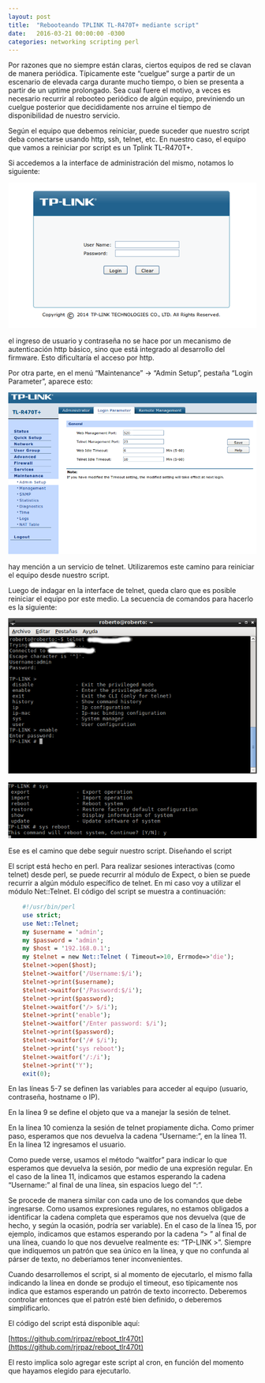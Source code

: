 ```yaml
---
layout: post
title:  "Rebooteando TPLINK TL-R470T+ mediante script"
date:   2016-03-21 00:00:00 -0300
categories: networking scripting perl
---
```


Por razones que no siempre están claras, ciertos equipos de red se clavan de manera periódica. Típicamente este “cuelgue” surge a partir de un escenario de elevada carga durante mucho tiempo, o bien se presenta a partir de un uptime prolongado. Sea cual fuere el motivo, a veces es necesario recurrir al rebooteo periódico de algún equipo, previniendo un cuelgue posterior que decididamente nos arruine el tiempo de disponibilidad de nuestro servicio.

Según el equipo que debemos reiniciar, puede suceder que nuestro script deba conectarse usando http, ssh, telnet, etc. En nuestro caso, el equipo que vamos a reiniciar por script es un Tplink TL-R470T+.

Si accedemos a la interface de administración del mismo, notamos lo siguiente:

![Pantalla de login](/assets/images/Captura-de-pantalla-de-2016-03-21-132324.png)

el ingreso de usuario y contraseña no se hace por un mecanismo de autenticación http básico, sino que está integrado al desarrollo del firmware. Esto dificultaría el acceso por http.

Por otra parte, en el menú “Maintenance” -> “Admin Setup”, pestaña “Login Parameter”, aparece esto:

![Login Parameter](/assets/images/Captura-de-pantalla-de-2016-03-21-133651.png)

hay mención a un servicio de telnet. Utilizaremos este camino para reiniciar el equipo desde nuestro script.

Luego de indagar en la interface de telnet, queda claro que es posible reiniciar el equipo por este medio. La secuencia de comandos para hacerlo es la siguiente:

![Telnet session](/assets/images/Captura-de-pantalla-de-2016-03-21-135522.png)

![Telnet session](/assets/images/Captura-de-pantalla-de-2016-03-21-135956.png)

Ese es el camino que debe seguir nuestro script.
Diseñando el script

El script está hecho en perl. Para realizar sesiones interactivas (como telnet) desde perl, se puede recurrir al módulo de Expect, o bien se puede recurrir a algún módulo específico de telnet. En mi caso voy a utilizar el módulo Net::Telnet. El código del script se muestra a continuación:

```perl
    #!/usr/bin/perl
    use strict;
    use Net::Telnet;
    my $username = 'admin';
    my $password = 'admin';
    my $host = '192.168.0.1';
    my $telnet = new Net::Telnet ( Timeout=>10, Errmode=>'die');
    $telnet->open($host);
    $telnet->waitfor('/Username:$/i');
    $telnet->print($username);
    $telnet->waitfor('/Password:$/i');
    $telnet->print($password);
    $telnet->waitfor('/> $/i');
    $telnet->print('enable');
    $telnet->waitfor('/Enter password: $/i');
    $telnet->print($password);
    $telnet->waitfor('/# $/i');
    $telnet->print('sys reboot');
    $telnet->waitfor('/:/i');
    $telnet->print('Y');
    exit(0);
```

En las líneas 5-7 se definen las variables para acceder al equipo (usuario, contraseña, hostname o IP).

En la línea 9 se define el objeto que va a manejar la sesión de telnet.

En la línea 10 comienza la sesión de telnet propiamente dicha. Como primer paso, esperamos que nos devuelva la cadena “Username:”, en la línea 11. En la línea 12 ingresamos el usuario.

Como puede verse, usamos el método “waitfor” para indicar lo que esperamos que devuelva la sesión, por medio de una expresión regular. En el caso de la linea 11, indicamos que estamos esperando la cadena “Username:” al final de una línea, sin espacios luego del “:”.

Se procede de manera similar con cada uno de los comandos que debe ingresarse. Como usamos expresiones regulares, no estamos obligados a identificar la cadena completa que esperamos que nos devuelva (que de hecho, y según la ocasión, podría ser variable). En el caso de la línea 15, por ejemplo, indicamos que estamos esperando por la cadena “> ” al final de una línea, cuando lo que nos devuelve realmente es: “TP-LINK >”. Siempre que indiquemos un patrón que sea único en la línea, y que no confunda al párser de texto, no deberíamos tener inconvenientes.

Cuando desarrollemos el script, si al momento de ejecutarlo, el mismo falla indicando la línea en donde se produjo el timeout, eso típicamente nos indica que estamos esperando un patrón de texto incorrecto. Deberemos controlar entonces que el patrón esté bien definido, o deberemos simplificarlo.

El código del script está disponible aquí:

[https://github.com/rjrpaz/reboot_tlr470t](https://github.com/rjrpaz/reboot_tlr470t)

El resto implica solo agregar este script al cron, en función del momento que hayamos elegido para ejecutarlo.


